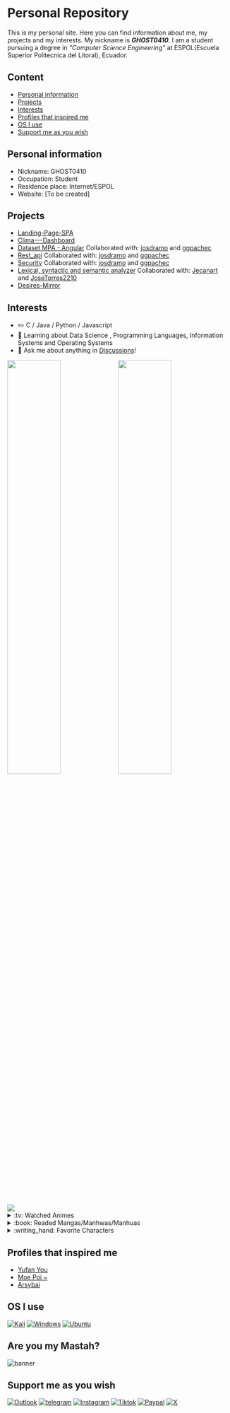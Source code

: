 # Personal Repository
This is my personal site. Here you can find information about me, my projects and my interests. My nickname is ***GHOST0410***. I am a student pursuing a degree in *"Computer Science Engineering"* at ESPOL(Escuela Superior Politecnica del Litoral), Ecuador.
## Content
* [Personal information](#personal-information)
* [Projects](#projects)
* [Interests](#interests)
* [Profiles that inspired me](#profiles-that-inspired-me)
* [OS I use](#os-i-use)
* [Support me as you wish](#support-me-as-you-wish)
## Personal information
* Nickname: GHOST0410
* Occupation: Student
* Residence place: Internet/ESPOL
* Website: [To be created]
## Projects
* [Landing-Page-SPA](https://ghost04102002.github.io/Landing-Page-SPA/)
* [Clima---Dashboard](https://ghost04102002.github.io/Clima---Dashboard/)
* [Dataset MPA - Angular](https://josdramo.github.io/mpa/) Collaborated with: [josdramo](https://github.com/josdramo) and [ggpachec](https://github.com/ggpachec)
* [Rest_api](https://github.com/josdramo/rest_api) Collaborated with: [josdramo](https://github.com/josdramo) and [ggpachec](https://github.com/ggpachec)
* [Security](https://github.com/josdramo/security) Collaborated with: [josdramo](https://github.com/josdramo) and [ggpachec](https://github.com/ggpachec)
* [Lexical, syntactic and semantic analyzer](https://github.com/Jecanart/avanceLP) Collaborated with: [Jecanart](https://github.com/Jecanart) and [JoseTorres2210](https://github.com/JoseTorres2210)
* [Desires-Mirror]()
## Interests
-   :pencil2: C / Java / Python / Javascript 
-   :seedling: Learning about Data Science , Programming Languages, Information Systems and Operating Systems
-   :thought_balloon: Ask me about anything in [Discussions](https://github.com/Ghost04102002/Ghost04102002/discussions)!

<picture>
    <source
    srcset="https://github-readme-stats.vercel.app/api?username=Ghost04102002&show_icons=true&theme=dark"
    media="(prefers-color-scheme: dark)"
  />
  <source
    srcset="https://github-readme-stats.vercel.app/api?username=Ghost04102002&show_icons=true"
    media="(prefers-color-scheme: light), (prefers-color-scheme: no-preference)"
  />
  <img width="49%" src="https://github-readme-stats.vercel.app/api?username=Ghost04102002&show_icons=true" />
    
</picture>

<picture>
  <source
    srcset="https://github-readme-stats.vercel.app/api/top-langs?username=Ghost04102002&show_icons=true&theme=dark&layout=compact"
    media="(prefers-color-scheme: dark)"
  />
  <source
    srcset="https://github-readme-stats.vercel.app/api/top-langs?username=Ghost04102002&show_icons=true&layout=compact"
    media="(prefers-color-scheme: light), (prefers-color-scheme: no-preference)"
  />
  <img width="49%" src="https://github-readme-stats.vercel.app/api/top-langs?username=Ghost04102002&show_icons=true"/>
    
</picture>

<img src="https://img.anili.st/user/6513244">  
<details>   
<summary>:tv: Watched Animes</summary>
  
<!-- favorites_anime starts -->
* [Violet Evergarden](https://www3.animeflv.net/anime/violet-evergarden)
* [Vivy: Fluorite Eye's Song](https://www3.animeflv.net/anime/vivy-fluorite-eyes-song)
* [Mahoutsukai no Yome](https://www3.animeflv.net/anime/mahoutsukai-no-yome)
* [Fumetsu no Anata e](https://www3.animeflv.net/anime/fumetsu-no-anata-e)
* [Blue Period](https://animefenix.tv/blue-period)
* [Make Heroine ga Oosugiru!](https://www3.animeflv.net/anime/make-heroine-ga-oosugiru)
* [Atri: My Dear Moments](https://www3.animeflv.net/anime/atri-my-dear-moments)
* [Naze Boku no Sekai wo Daremo Oboeteinai no ka?](https://www3.animeflv.net/anime/naze-boku-no-sekai-wo-daremo-oboeteinai-no-ka)
* [Koi wa Futago de Warikirenai](https://www3.animeflv.net/anime/koi-wa-futago-de-warikirenai)
* [Isekai Shikkaku](https://www3.animeflv.net/anime/isekai-shikkaku)
* [Tsue to Tsurugi no Wistoria](https://www3.animeflv.net/anime/tsue-to-tsurugi-no-wistoria)
* [Shikanoko Nokonoko Koshitantan](https://www3.animeflv.net/anime/shikanoko-nokonoko-koshitantan)
* [Na Nare Hana Nare](https://www3.animeflv.net/anime/na-nare-hana-nare)
* [Elf-san wa Yaserarenai.](https://www3.animeflv.net/anime/elfsan-wa-yaserarenai)
* [2.5-jigen no Ririsa](https://www3.animeflv.net/anime/25jigen-no-ririsa)
* [Gimai Seikatsu](https://www3.animeflv.net/anime/gimai-seikatsu)
* [Giji Harem](https://www3.animeflv.net/anime/giji-harem)
* [Senpai wa Otokonoko](https://www3.animeflv.net/anime/senpai-wa-otokonoko)
* [Hazurewaku no "Joutai Ijou Skill" de Saikyou ni Natta Ore ga Subete wo Juurin suru made](https://www3.animeflv.net/anime/hazurewaku-no-joutai-ijou-skill-de-saikyou-ni-natta-ore-ga-subete-wo-juurin-suru-made)
* [Tokidoki Bosotto Russia-go de Dereru Tonari no Alya-san](https://www3.animeflv.net/anime/tokidoki-bosotto-russiago-de-dereru-tonari-no-alyasan)
* [Boku no Tsuma wa Kanjou ga Nai](https://www3.animeflv.net/anime/boku-no-tsuma-wa-kanjou-ga-nai)
* [Isekai Suicide Squad](https://www3.animeflv.net/anime/isekai-suicide-squad)
* [The New Gate](https://www3.animeflv.net/anime/the-new-gate)
* [Ninja Kamui](https://www.animefenix.tv/ninja-kamui)
* [Chiyu Mahou no Machigatta Tsukaikata](https://www3.animeflv.net/anime/chiyu-mahou-no-machigatta-tsukaikata)
* [Nozomanu Fushi no Boukensha](https://www3.animeflv.net/anime/nozomanu-fushi-no-boukensha)
* [Dungeon Meshi](https://www3.animeflv.net/anime/dungeon-meshi)
* [Kaijuu 8-gou](https://www3.animeflv.net/anime/kaijuu-8gou)
* [Sasayaku You ni Koi wo Utau](https://www3.animeflv.net/anime/sasayaku-you-ni-koi-wo-utau)
* [Kaii to Otome to Kamikakushi](https://www3.animeflv.net/anime/kaii-to-otome-to-kamikakushi)
* [Unnamed Memory](https://www3.animeflv.net/anime/unnamed-memory)
* [Lv2 kara Cheat datta Motoyuusha Kouho no Mattari Isekai Life](https://www3.animeflv.net/anime/lv2-kara-cheat-datta-motoyuusha-kouho-no-mattari-isekai-life)
* [Sentai Daishikkaku](https://www3.animeflv.net/anime/sentai-daishikkaku)
* [Jiisan Baasan Wakagaeru](https://www3.animeflv.net/anime/jiisan-baasan-wakagaeru)
* [Blue Archive the Animation](https://www3.animeflv.net/anime/blue-archive-the-animation)
* [Yoru no Kurage wa Oyogenai](https://www3.animeflv.net/anime/yoru-no-kurage-wa-oyogenai)
* [Maou no Ore ga Dorei Elf wo Yome ni Shitanda ga, Dou Medereba Ii?](https://www3.animeflv.net/anime/maou-no-ore-ga-dorei-elf-wo-yome-ni-shitanda-ga-dou-medereba-ii)
* [Wind Breaker](https://www3.animeflv.net/anime/wind-breaker)
* [Hananoi-kun to Koi no Yamai](https://www3.animeflv.net/anime/hananoikun-to-koi-no-yamai)
* [Ookami to Koushinryou: Merchant Meets the Wise Wolf](https://www3.animeflv.net/anime/ookami-to-koushinryou-merchant-meets-the-wise-wolf)
* [Kami wa Game ni Ueteiru](https://www3.animeflv.net/anime/kami-wa-game-ni-ueteiru)
* [One Room, Hiatari Futsuu, Tenshi-tsuki](https://www3.animeflv.net/anime/one-room-hiatari-futsuu-tenshitsuki)
* [Majo to Yajuu](https://www3.animeflv.net/anime/majo-to-yajuu)
* [Oroka na Tenshi wa Akuma to Odoru](https://www3.animeflv.net/anime/oroka-na-tenshi-wa-akuma-to-odoru)
* [Dosanko Gal wa Namara Menkoi](https://www3.animeflv.net/anime/dosanko-gal-wa-namara-menkoi)
* [Loop 7-kaime no Akuyaku Reijou wa](https://www3.animeflv.net/anime/loop-7kaime-no-akuyaku-reijou-wa-moto-tekikoku-de-jiyuu-kimama-na-hanayome-seikatsu-wo-mankitsu-suru)
* [Yubisaki to Renren](https://www3.animeflv.net/anime/yubisaki-to-renren)
* [Solo Leveling](https://www3.animeflv.net/anime/ore-dake-level-up-na-ken)
* [Kekkon Yubiwa Monogatari](https://www3.animeflv.net/anime/kekkon-yubiwa-monogatari)
* [Mato Seihei no Slave](https://www3.animeflv.net/anime/mato-seihei-no-slave)
* [Mahou Shoujo ni Akogarete](https://www3.animeflv.net/anime/mahou-shoujo-ni-akogarete)
* [Ishura](https://www3.animeflv.net/anime/ishura)
* [Shaman King Flowers](https://animefenix.tv/shaman-king-flowers)
* [Pon no Michi](https://animefenix.tv/pon-no-michi)
* [Boukensha ni Naritai to Miyako ni Deteitta Musume ga S-Rank ni Natteta](https://www3.animeflv.net/anime/boukensha-ni-naritai-to-miyako-ni-deteitta-musume-ga-srank-ni-natteta)
* [Tearmoon Teikoku Monogatari: Dantoudai kara Hajimaru, Hime no Tensei Gyakuten Story](https://www3.animeflv.net/anime/tearmoon-teikoku-monogatari-dantoudai-kara-hajimaru-hime-no-tensei-gyakuten-story)
* [Mokushiroku no Yonkishi](https://animefenix.tv/mokushiroku-no-yonkishi)
* [Kusuriya no Hitorigoto](https://www3.animeflv.net/anime/kusuriya-no-hitorigoto)
* [Hoshikuzu Telepath](https://www3.animeflv.net/anime/hoshikuzu-telepath)
* [Buta no Liver wa Kanetsu Shiro](https://www3.animeflv.net/anime/buta-no-liver-wa-kanetsu-shiro)
* [Kikansha no Mahou wa Tokubetsu desu](https://www3.animeflv.net/anime/kikansha-no-mahou-wa-tokubetsu-desu)
* [Undead Unluck](https://www3.animeflv.net/anime/undead-unluck)
* [Hametsu no Oukoku](https://www3.animeflv.net/anime/hametsu-no-oukoku)
* [Kamierabi](https://www3.animeflv.net/anime/kamierabi)
* [Konyaku Haki sareta Reijou wo Hirotta Ore ga, Ikenai Koto wo Oshiekomu](https://www3.animeflv.net/anime/konyaku-haki-sareta-reijou-wo-hirotta-ore-ga-ikenai-koto-wo-oshiekomu)
* [Watashi no Oshi wa Akuyaku Reijou.](https://www3.animeflv.net/anime/watashi-no-oshi-wa-akuyaku-reijou)
* [Seiken Gakuin no Makentsukai](https://www3.animeflv.net/anime/seiken-gakuin-no-makentsukai)
* [Shy](https://www3.animeflv.net/anime/shy)
* [Dekoboko Majo no Oyako Jijou](https://www3.animeflv.net/anime/dekoboko-majo-no-oyako-jijou)
* [Sousou no Frieren](https://www3.animeflv.net/anime/sousou-no-frieren)
* [Kimi no Koto ga Daidaidaidaidaisuki na 100-nin no Kanojo](https://www3.animeflv.net/anime/kimi-no-koto-ga-daidaidaidaidaisuki-na-100nin-no-kanojo)
* [Hikikomari Kyuuketsuki no Monmon](https://www3.animeflv.net/anime/hikikomari-kyuuketsuki-no-monmon)
* [Spy x Family](https://www3.animeflv.net/anime/spy-x-family)
* [Kanojo mo Kanojo](https://www3.animeflv.net/anime/kanojo-mo-kanojo)
* [Keikenzumi na Kimi to, Keiken Zero na Ore ga, Otsukiai suru Hanashi.](https://www3.animeflv.net/anime/keikenzumi-na-kimi-to-keiken-zero-na-ore-ga-otsukiai-suru-hanashi)
* [Tate no Yuusha no Nariagari](https://www3.animeflv.net/anime/tate-no-yuusha-no-nariagari)
* [Goblin Slayer](https://www3.animeflv.net/anime/goblin-slayer)
* [Kage no Jitsuryokusha ni Naritakute!](https://www3.animeflv.net/anime/kage-no-jitsuryokusha-ni-naritakute)
* [Tokyo Revengers](https://www3.animeflv.net/anime/tokyo-revengers)
* [Boushoku no Berserk](https://www3.animeflv.net/anime/boushoku-no-berserk)
* [Shangri-La Frontier: Kusoge Hunter, Kamige ni Idoman to su](https://www3.animeflv.net/anime/shangrila-frontier-kusoge-hunter-kamige-ni-idoman-to-su)
* [Ragna Crimson](https://www3.animeflv.net/anime/ragna-crimson)
* [Shiro Seijo to Kuro Bokushi](https://www3.animeflv.net/anime/shiro-seijo-to-kuro-bokushi)
* [Tonikaku Kawaii](https://animefenix.tv/tonikaku-kawaii)
* [Synduality: Noir](https://www3.animeflv.net/anime/synduality-noir)
* [Shinigami Bocchan to Kuro Maid](https://www3.animeflv.net/anime/shinigami-bocchan-to-kuro-maid)
* [Zom 100: Zombie ni Naru made ni Shitai 100 no Koto](https://www3.animeflv.net/anime/zom-100-zombie-ni-naru-made-ni-shitai-100-no-koto)
* [Dark Gathering](https://www3.animeflv.net/anime/dark-gathering)
* [Temple](https://www3.animeflv.net/anime/temple)
* [Dekiru Neko wa Kyou mo Yuuutsu](https://www3.animeflv.net/anime/dekiru-neko-wa-kyou-mo-yuuutsu)
* [Kanojo, Okarishimasu](https://www3.animeflv.net/anime/kanojo-okarishimasu)
* [Jujutsu Kaisen](https://www3.animeflv.net/anime/jujutsu-kaisen-tv)
* [Watashi no Shiawase na Kekkon](https://www3.animeflv.net/anime/watashi-no-shiawase-na-kekkon)
* [Undead Girl Murder Farce](https://www3.animeflv.net/anime/undead-girl-murder-farce)
* [Suki na Ko ga Megane wo Wasureta](https://www3.animeflv.net/anime/suki-na-ko-ga-megane-wo-wasureta)
* [Masamune-kun no Revenge](https://www3.animeflv.net/anime/masamune-kun-no-revenge)
* [Yumemiru Danshi wa Genjitsushugisha](https://www3.animeflv.net/anime/yumemiru-danshi-wa-genjitsushugisha)
* [Fate Stay Night](https://www3.animeflv.net/anime/fate-stay-night)
* [Horimiya](https://www3.animeflv.net/anime/horimiya)
* [Ryza no Atelier: Tokoyami no Joou to Himitsu no Kakurega](https://www3.animeflv.net/anime/ryza-no-atelier-tokoyami-no-joou-to-himitsu-no-kakurega)
* [Uchi no Kaisha no Chiisai Senpai no Hanashi](https://www3.animeflv.net/anime/uchi-no-kaisha-no-chiisai-senpai-no-hanashi)
* [Jitsu wa Ore, Saikyou deshita?](https://www3.animeflv.net/anime/jitsu-wa-ore-saikyou-deshita)
* [Gotoubun no Hanayome](https://www3.animeflv.net/anime/gotoubun-no-hanayome)
* [Kimi wo Aishita Hitori no Boku e](https://www3.animeflv.net/anime/kimi-wo-aishita-hitori-no-boku-e)
* [Boku ga Aishita Subete no Kimi e](https://www3.animeflv.net/anime/boku-ga-aishita-subete-no-kimi-e)
* [Niehime to Kemono no Ou](https://www3.animeflv.net/anime/niehime-to-kemono-no-ou)
* [Oshi No Ko](https://www3.animeflv.net/anime/oshi-no-ko)
* [Kanojo ga Koushaku-tei ni Itta Riyuu](https://www3.animeflv.net/anime/kanojo-ga-koushakutei-ni-itta-riyuu)
* [Kimi wa Houkago Insomnia](https://www3.animeflv.net/anime/kimi-wa-houkago-insomnia)
* [Dead Mount Death Play](https://www3.animeflv.net/anime/dead-mount-death-play)
* [Otonari ni Ginga](https://www3.animeflv.net/anime/otonari-ni-ginga)
* [Isekai One Turn Kill Neesan: Ane Douhan no Isekai Seikatsu Hajimemashita](https://www3.animeflv.net/anime/isekai-one-turn-kill-neesan-ane-douhan-no-isekai-seikatsu-hajimemashita)
* [Mashle](https://www3.animeflv.net/anime/mashle)
* [Megami no Café Terrace](https://www3.animeflv.net/anime/megami-no-cafe-terrace)
* [Edomae Elf](https://www3.animeflv.net/anime/edomae-elf)
* [Yuusha ga Shinda!](https://www3.animeflv.net/anime/yuusha-ga-shinda)
* [Watashi no Yuri wa Oshigoto desu!](https://www3.animeflv.net/anime/watashi-no-yuri-wa-oshigoto-desu)
* [Kaminaki Sekai no Kamisama Katsudou](https://www3.animeflv.net/anime/kaminaki-sekai-no-kamisama-katsudou)
* [Skip to Loafer](https://www3.animeflv.net/anime/skip-to-loafer)
* [Iseleve](https://www3.animeflv.net/anime/iseleve)
* [Jijou wo Shiranai Tenkousei ga Guigui Kuru.](https://www3.animeflv.net/anime/jijou-wo-shiranai-tenkousei-ga-guigui-kuru)
* [Kaguya-sama wa Kokurasetai: Tensai-tachi no Renai Zunousen](https://www3.animeflv.net/anime/kaguyasama-wa-kokurasetai-tensaitachi-no-renai-zunousen)
* [My Home Hero](https://www3.animeflv.net/anime/my-home-hero)
* [Tengoku Daimakyou](https://www3.animeflv.net/anime/tengoku-daimakyou)
* [Jigokuraku](https://www3.animeflv.net/anime/jigokuraku)
* [Yamada-kun to Lv999 no Koi wo Suru](https://www3.animeflv.net/anime/yamadakun-to-lv999-no-koi-wo-suru)
* [Boku no Kokoro no Yabai Yatsu](https://www3.animeflv.net/anime/boku-no-kokoro-no-yabai-yatsu)
* [Shinka no Mi: Shiranai Uchi ni Kachigumi Jinsei](https://www3.animeflv.net/anime/shinka-no-mi-shiranai-uchi-ni-kachigumi-jinsei)
* [Kubo-san wa Mob wo Yurusanai](https://www3.animeflv.net/anime/kubosan-wa-mob-wo-yurusanai)
* [Otonari no Tenshi-sama ni Itsunomanika Dame Ningen ni Sareteita Ken](https://www3.animeflv.net/anime/otonari-no-tenshisama-ni-itsunomanika-dame-ningen-ni-sareteita-ken)
* [NieR:Automata Ver1.1a](https://www3.animeflv.net/anime/nierautomata-ver11a)
* [Ijiranaide, Nagatoro-san](https://www3.animeflv.net/anime/ijiranaide-nagatorosan)
* [Tsundere Akuyaku Reijou Liselotte to Jikkyou no Endou-kun to Kaisetsu no Kobayashi-san](https://www3.animeflv.net/anime/tsundere-akuyaku-reijou-liselotte-to-jikkyou-no-endoukun-to-kaisetsu-no-kobayashisan)
* [Isekai Nonbiri Nouka](https://www3.animeflv.net/anime/isekai-nonbiri-nouka)
* [Spy Kyoushitsu](https://www3.animeflv.net/anime/spy-kyoushitsu)
* [Koori Zokusei Danshi to Cool na Douryou Joshi](https://www3.animeflv.net/anime/koori-zokusei-danshi-to-cool-na-douryou-joshi)
* [Tomo-chan wa Onnanoko!](https://www3.animeflv.net/anime/tomochan-wa-onnanoko)
* [Inu ni Nattara Suki na Hito ni Hirowareta.](https://www3.animeflv.net/anime/inu-ni-nattara-suki-na-hito-ni-hirowareta)
* [Tensei Oujo to Tensai Reijou no Mahou Kakumei](https://www3.animeflv.net/anime/tensei-oujo-to-tensai-reijou-no-mahou-kakumei)
* [Chainsaw Man](https://www3.animeflv.net/anime/chainsaw-man)
* [Fuufu Ijou, Koibito Miman.](https://www3.animeflv.net/anime/fuufu-ijou-koibito-miman)
* [Mairimashita! Iruma-kun](https://www3.animeflv.net/anime/mairimashita-irumakun)
* [Blue Lock](https://www3.animeflv.net/anime/blue-lock)
* [Bocchi the Rock!](https://www3.animeflv.net/anime/bocchi-the-rock)
* [Mob Psycho 100](https://www3.animeflv.net/anime/mob-psycho-100)
* [Futoku no Guild](https://www3.animeflv.net/anime/futoku-no-guild)
* [Shinobi no Ittoki](https://www3.animeflv.net/anime/shinobi-no-ittoki)
* [Shinmai Renkinjutsushi no Tenpo Keiei](https://www3.animeflv.net/anime/shinmai-renkinjutsushi-no-tenpo-keiei)
* [Boku no Hero Academia](https://www3.animeflv.net/anime/boku-no-hero-academia-2016)
* [Uzaki-chan wa Asobitai!](https://www3.animeflv.net/anime/uzakichan-wa-asobitai)
* [Yuusha Party wo Tsuihou sareta Beast Tamer, Saikyoushu no Nekomimi Shoujo to Deau](https://www3.animeflv.net/anime/yuusha-party-wo-tsuihou-sareta-beast-tamer-saikyoushu-no-nekomimi-shoujo-to-deau)
* [Tensei shitara Ken Deshita](https://www3.animeflv.net/anime/tensei-shitara-ken-deshita)
* [Akuyaku Reijou nanode Last Boss wo Kattemimashita](https://www3.animeflv.net/anime/akuyaku-reijou-nanode-last-boss-wo-kattemimashita)
* [Cyberpunk: Edgerunners](https://www3.animeflv.net/anime/cyberpunk-edgerunners)
* [Kakegurui](https://www3.animeflv.net/anime/kakegurui)
* [Totsukuni no Shoujo (2022)](https://www3.animeflv.net/anime/totsukuni-no-shoujo-2022)
* [Fuuto Tantei](https://www3.animeflv.net/anime/fuuto-tantei)
* [Dungeon ni Deai wo Motomeru no wa Machigatteiru Darou ka](https://www3.animeflv.net/anime/dungeon-ni-deai-wo-motomeru-no-wa-machigatteiru-darou-ka)
* [Soredemo Ayumu wa Yosetekuru](https://www3.animeflv.net/anime/soredemo-ayumu-wa-yosetekuru)
* [Hoshi no Samidare](https://www3.animeflv.net/anime/hoshi-no-samidare)
* [Yofukashi no Uta](https://www3.animeflv.net/anime/yofukashi-no-uta)
* [Mamahaha no Tsurego ga Motokano datta](https://www3.animeflv.net/anime/mamahaha-no-tsurego-ga-motokano-datta)
* [Made in Abyss](https://www3.animeflv.net/anime/made-in-abyss)
* [Isekai Ojisan](https://www3.animeflv.net/anime/isekai-ojisan)
* [Isekai Meikyuu de Harem wo](https://www3.animeflv.net/anime/isekai-meikyuu-de-harem-wo)
* [Kinsou no Vermeil](https://www3.animeflv.net/anime/kinsou-no-vermeil)
* [Youkoso Jitsuryoku Shijou Shugi no Kyoushitsu e](https://www3.animeflv.net/anime/youkoso-jitsuryoku-shijou-shugi-no-kyoushitsu-e-tv)
* [RWBY: Hyousetsu Teikoku](https://www3.animeflv.net/anime/rwby-hyousetsu-teikoku)
* [Lycoris Recoil](https://www3.animeflv.net/anime/lycoris-recoil)
* [Engage Kiss](https://www3.animeflv.net/anime/engage-kiss)
* [Given](https://www3.animeflv.net/anime/given)
* [Kakkou no Iinazuke](https://www3.animeflv.net/anime/kakkou-no-iinazuke)
* [Kawaii dake ja Nai Shikimori-san](https://www3.animeflv.net/anime/kawaii-dake-ja-nai-shikimorisan)
* [Koi wa Sekai Seifuku no Ato de](https://www3.animeflv.net/anime/koi-wa-sekai-seifuku-no-ato-de)
* [Gaikotsu Kishi-sama, Tadaima Isekai e Odekakechuu](https://www3.animeflv.net/anime/gaikotsu-kishisama-tadaima-isekai-e-odekakechuu)
* [Komi-san wa, Comyushou desu.](https://www3.animeflv.net/anime/komisan-wa-comyushou-desu)
* [Tomodachi Game](https://www3.animeflv.net/anime/tomodachi-game)
* [Otome Game Sekai wa Mob ni Kibishii Sekai desu](https://www3.animeflv.net/anime/otome-game-sekai-wa-mob-ni-kibishii-sekai-desu)
* [Shokei Shoujo no Virgin Road](https://www3.animeflv.net/anime/shokei-shoujo-no-virgin-road)
* [Aharen-san wa Hakarenai](https://www3.animeflv.net/anime/aharensan-wa-hakarenai)
* [Rikei ga Koi ni Ochita no de Shoumei shitemita.](https://www3.animeflv.net/anime/rikei-ga-koi-ni-ochita-no-de-shoumei-shitemita)
* [Fantasy Bishoujo Juniku Ojisan to](https://www3.animeflv.net/anime/fantasy-bishoujo-juniku-ojisan-to)
* [Akebi-chan no Sailor-fuku](https://www3.animeflv.net/anime/akebichan-no-sailorfuku)
* [Sono Bisque Doll wa Koi wo Suru](https://www3.animeflv.net/anime/sono-bisque-doll-wa-koi-wo-suru)
* [Shuumatsu no Harem](https://www3.animeflv.net/anime/shuumatsu-no-harem)
* [Kimetsu no Yaiba](https://www3.animeflv.net/anime/kimetsu-no-yaiba)
* [Senpai ga Uzai Kouhai no Hanashi](https://www3.animeflv.net/anime/senpai-ga-uzai-kouhai-no-hanashi)
* [Taishou Otome Otogibanashi](https://www3.animeflv.net/anime/taishou-otome-otogibanashi)
* [Platinum End](https://www3.animeflv.net/anime/platinum-end)
* [Sekai Saikou no Ansatsusha, Isekai Kizoku ni Tensei suru](https://www3.animeflv.net/anime/shin-shinka-no-mi-shiranai-uchi-ni-kachigumi-jinsei)
* [Takt Op. Destiny](https://www3.animeflv.net/anime/takt-op-destiny)
* [Shin Shinka no Mi: Shiranai Uchi ni Kachigumi Jinsei](https://www3.animeflv.net/anime/overlord)
* [Mieruko-chan](https://www3.animeflv.net/anime/mierukochan)
* [86 - Eighty Six](https://www3.animeflv.net/anime/86-eighty-six)
* [Nanatsu no Taizai: Seisen no Shirushi](https://www3.animeflv.net/anime/nanatsu-no-taizai-seisen-no-shirushi)
* [Ganbare Douki-chan](https://www3.animeflv.net/anime/ganbare-doukichan)
* [Getsuyoubi no Tawawa](https://www3.animeflv.net/anime/getsuyoubi-no-tawawa)
* [Jahy-sama wa Kujikenai!](https://www3.animeflv.net/anime/jahysama-wa-kujikenai)
* [Megami-ryou no Ryoubo-kun.](https://www3.animeflv.net/anime/megamiryou-no-ryoubokun)
* [Kobayashi-san Chi no Maid Dragon](https://www3.animeflv.net/anime/kobayashi-san-chi-no-maid-dragon)
* [Tsuki ga Michibiku Isekai Douchuu](https://www3.animeflv.net/anime/tsuki-ga-michibiku-isekai-douchuu)
* [Uramichi Oniisan](https://www3.animeflv.net/anime/uramichi-oniisan)
* [Tantei wa Mou, Shindeiru.](https://www3.animeflv.net/anime/tantei-wa-mou-shindeiru)
* [Bokutachi no Remake](https://www3.animeflv.net/anime/bokutachi-no-remake)
* [Kageki Shoujo!!](https://www3.animeflv.net/anime/kageki-shoujo)
* [Vanitas no Carte](https://www3.animeflv.net/anime/vanitas-no-carte)
* [Shuumatsu no Walküre](https://www3.animeflv.net/anime/shuumatsu-no-walkure)
* [Osananajimi ga Zettai ni Makenai Love Comedy](https://www3.animeflv.net/anime/osananajimi-ga-zettai-ni-makenai-love-comedy)
* [Slime Taoshite 300-nen, Shiranai Uchi ni Level Max ni Nattemashita](https://www3.animeflv.net/anime/slime-taoshite-300nen-shiranai-uchi-ni-level-max-ni-nattemashita)
* [Isekai Maou to Shoukan Shoujo no Dorei Majutsu](https://www3.animeflv.net/anime/isekai-maou-to-shoukan-shoujo-no-dorei-majutsu)
* [Gokushufudou](https://www3.animeflv.net/anime/gokushufudou)
* [Zombieland Saga](https://www3.animeflv.net/anime/zombieland-saga)
* [Hige wo Soru. Soshite Joshikousei wo Hirou](https://www3.animeflv.net/anime/hige-wo-soru-soshite-joshikousei-wo-hirou)
* [Sentouin, Hakenshimasu!](https://www3.animeflv.net/anime/sentouin-hakenshimasu)
* [Shaman King (2021)](https://www3.animeflv.net/anime/shaman-king-2021)
* [Joran: The Princess of Snow and Blood](https://www3.animeflv.net/anime/joran-the-princess-of-snow-and-blood)
* [Koi to Yobu ni wa Kimochi Warui](https://www3.animeflv.net/anime/koi-to-yobu-ni-wa-kimochi-warui)
* [Kaifuku Jutsushi no Yarinaoshi](https://www3.animeflv.net/anime/kaifuku-jutsushi-no-yarinaoshi)
* [Wonder Egg Priority](https://www3.animeflv.net/anime/wonder-egg-priority)
* [Kumo Desu ga, Nani ka?](https://www3.animeflv.net/anime/kumo-desu-ga-nani-ka)
* [Yakusoku no Neverland](https://www3.animeflv.net/anime/yakusoku-no-neverland)
* [Kamisama ni Natta Hi](https://www3.animeflv.net/anime/kamisama-ni-natta-hi)
* [Munou na Nana](https://www3.animeflv.net/anime/munou-na-nana)
* [Yahari Ore no Seishun Love Come wa Machigatteiru](https://www3.animeflv.net/anime/yahari-ore-no-seishun-love-come-wa-machigatteiru)
* [Enen no Shouboutai](https://www3.animeflv.net/anime/enen-no-shouboutai)
* [Gleipnir](https://www3.animeflv.net/anime/gleipnir)
* [Plunderer](https://www3.animeflv.net/anime/plunderer)
* [Tenki no Ko](https://www3.animeflv.net/anime/tenki-no-ko)
* [Seishun Buta Yarou wa Bunny Girl Senpai no Yume wo Minai](https://www3.animeflv.net/anime/seishun-buta-yarou-wa-bunny-girl-senpai-no-yume-wo-minai)
* [Kimi to, Nami ni Noretara](https://www3.animeflv.net/anime/kimi-to-nami-ni-noretara)
* [One Punch Man](https://www3.animeflv.net/anime/one-punch-man)
* [Domestic na Kanojo](https://www3.animeflv.net/anime/domestic-na-kanojo)
* [3D Kanojo: Real Girl](https://www3.animeflv.net/anime/3d-kanojo-real-girl)
* [Tokyo Ghoul](https://www3.animeflv.net/anime/tokyo-ghoul)
* [Kishuku Gakkou no Juliet](https://www3.animeflv.net/anime/kishuku-gakkou-no-juliet)
* [Kimi no Suizou wo Tabetai](https://www3.animeflv.net/anime/kimi-no-suizou-wo-tabetai)
* [Grand Blue](https://www3.animeflv.net/anime/grand-blue)
* [Asobi Asobase](https://www3.animeflv.net/anime/asobi-asobase)
* [Wotaku ni Koi wa Muzukashii](https://www3.animeflv.net/anime/wotaku-ni-koi-wa-muzukashii)
* [Darling in the FranXX](https://www3.animeflv.net/anime/darling-in-the-franxx)
* [Aho Girl](https://www3.animeflv.net/anime/aho-girl)
* [Kuzu no Honkai](https://www3.animeflv.net/anime/kuzu-no-honkai)
* [Kimi no Na wa](https://www3.animeflv.net/anime/kimi-no-na-wa)
* [Charlotte](https://www3.animeflv.net/anime/charlotte)
* [Saint Seiya](https://www3.animeflv.net/anime/saint-seya)
* [Plastic Memories](https://www3.animeflv.net/anime/plastic-memories)
* [Shigatsu wa Kimi no Uso](https://www3.animeflv.net/anime/shigatsu-wa-kimi-no-uso)
* [Kiseijuu: Sei no Kakuritsu](https://www3.animeflv.net/anime/kiseijuu-sei-no-kakuritsu)
* [Ao Haru Ride](https://www3.animeflv.net/anime/ao-haru-ride)
* [Black Bullet](https://www3.animeflv.net/anime/black-bullet)
* [Golden Time](https://www3.animeflv.net/anime/golden-time)
* [Ano Hi Mita Hana no Namae o Boku-tachi wa Mada Shiranai](https://www3.animeflv.net/anime/ano-hana)
* [Mirai Nikki](https://www3.animeflv.net/anime/mirai-nikki-2011)
* [Hotarubi no Mori e](https://www3.animeflv.net/anime/hotarubi-no-mori-e)
* [Fullmetal Alchemist: Brotherhood](https://www3.animeflv.net/anime/fullmetal-alchemist-brotherhood)
* [Byousoku 5 Centimeter](https://www3.animeflv.net/anime/byousoku-5-centimeter)
* [Elfen Lied](https://www3.animeflv.net/anime/elfen-lied)
* [Tsukihime, Lunar Legend](https://www3.animeflv.net/anime/tsukihime)
* [Hotaru no Haka](https://www3.animeflv.net/anime/hotaru-no-haka)
* [Zuihou de Zhaohuan Shi](https://animefenix.tv/zuihou-de-zhaohuan-shi-the-last-summoner)
* [Tenkuu Shinpan](https://animefenix.tv/tenkuu-shinpan)
* [Kaizoku Oujo](https://animefenix.tv/kaizoku-oujo)
* [Kami no Tou: Tower of God](https://animefenix.tv/kami-no-tou-tower-of-god)
* [Paripi Koumei](https://animefenix.tv/paripi-koumei)
* [Another World](https://animefenix.tv/another-world)
* [Hello World](https://animefenix.tv/hello-world)
* [Josee to Tora to Sakana-tachi](https://animefenix.tv/josee-to-tora-to-sakana-tachi)
* [Summer Time Render](https://animefenix.tv/summer-time-render)
* [Overlord](https://www3.animeflv.net/anime/overlord)
* [Tensei shitara Slime Datta Ken](https://www3.animeflv.net/anime/tensei-shitara-slime-datta-ken)
* [Youjo Senki](https://www3.animeflv.net/anime/youjo-senki)
* [Mushoku Tensei: Isekai Ittara Honki Dasu](https://www3.animeflv.net/anime/mushoku-tensei-isekai-ittara-honki-dasu)
* [Re:Zero kara Hajimeru Isekai Seikatsu](https://www3.animeflv.net/anime/rezero-kara-hajimeru-isekai-seikatsu)
  
<!-- favorites_anime ends -->

</details>
<details>
<summary>:book: Readed Mangas/Manhwas/Manhuas</summary>
  
<!-- favorites_manga starts -->
* [Solo Leveling](https://visortmo.com/library/manhwa/217/solo-leveling)
* [El Sobrino Del Protagonista Masculino Me Quiere Mucho](https://visortmo.com/library/manhwa/77735/el-sobrino-del-protagonista-masculino-me-quiere-mucho)
* [Haite Kudasai, Takamine-San](https://visortmo.com/library/manga/43118/haite-kudasai-takamine-san)
* [Mato Seihei no Slave](https://visortmo.com/library/manga/42402/mato-seihei-no-slave)
* [Moby Dick](https://visortmo.com/library/manhwa/81242/moby-dick)
* [My Lesbian Experience With Loneliness](https://visortmo.com/library/manga/19348/my-lesbian-experience-with-loneliness)
* [Out of the Blue!](https://visortmo.com/library/manga/11973/out-of-the-blue)
* [No es seguro para el trabajo](https://visortmo.com/library/manhwa/71979/no-es-seguro-para-el-trabajo)
* [Oyasumi Punpun](https://visortmo.com/library/manga/11070/oyasumi-punpun)
* [Sayonara Eri](https://visortmo.com/library/one_shot/68382/sayonara-eri)
* [Shonen no Abyss-Senkou Shojo](https://visortmo.com/library/manga/65531/shonen-no-abyss-senkou-shojo)
* [Nettai-gyo wa Yuki ni Kogareru](https://visortmo.com/library/manga/33779/nettai-gyo-wa-yuki-ni-kogareru)
* [Secret Alliance](https://visortmo.com/library/manhwa/48403/secret-alliance)
* [Ver sus calzones me permite seguir](https://visortmo.com/library/manhwa/43743/ver-sus-calzones-me-permite-seguir)
* [Umibe no Onnanoko](https://visortmo.com/library/manga/8719/umibe-no-onnanoko)
* [Verano Floreciente](https://visortmo.com/library/manga/69772/verano-floreciente)
* [Sodom no Hana ni Kiraboshi](https://visortmo.com/library/manga/50809/sodom-no-hana-ni-kiraboshi)
* [I Need You, Noona](https://visortmo.com/library/manhwa/68442/i-need-you-noona)
* [Is love the answer?](https://visortmo.com/library/manga/75461/es-amor-la-respuesta)
* [Finished work?](https://visortmo.com/library/manhwa/69375/has-terminado-de-trabajar)
* [Amiga de la infancia](https://visortmo.com/library/manhwa/70176/amiga-de-la-infancia)
* [Bean Curd Woman](https://visortmo.com/library/manhwa/68058/bean-curd-woman)
* [Between Summer and Fall](https://visortmo.com/library/manhwa/22961/Between-Summer-and-Fall)
* [Cruzando la línea de los 20 años](https://visortmo.com/library/manhwa/63345/cruzando-la-linea-de-los-20-anos)
* [Cuñado, ponte duro](https://visortmo.com/library/manhwa/68857/cunado-ponte-duro)
* [Go-Tobun no Hanayome](https://visortmo.com/library/manga/23106/go-tobun-no-hanayome)
* [Her Summon](https://visortmo.com/library/manhwa/93/her-summon)
* [How About This Attitude?](https://visortmo.com/library/manhwa/68643/how-about-this-attitude)
* [I Am Custom Made](https://visortmo.com/library/one_shot/42408/i-am-custom-made)
* [Kaguya-sama wa Kokurasetai: Tensai-tachi no Ren'ai Zunōsen](https://visortmo.com/library/manga/131/kaguya-sama-wa-kokurasetai-tensai-tachi-no-renai-zunosen)
* [Kaguya-sama wo Kataritai](https://visortmo.com/library/manga/41351/kaguya-sama-wo-kataritai)
* [Kanojo, Hitomishirimasu](https://visortmo.com/library/manga/51098/kanojo-hitomishirimasu)
* [Kanojo, Okarishimasu ~ Antología](https://visortmo.com/library/manga/52414/kanojo-okarishimasu-antologia)
* [Le pregunté a mi primera novia porqué decidió salir conmigo](https://visortmo.com/library/manga/76725/hajimete-dekita-kanojo-ni-nande-tsukiattekureta-no-ka-kiitemita)
* [Look Back](https://visortmo.com/library/one_shot/61622/look-back)
* [Los 10 años en que más te Amé](https://visortmo.com/library/manhua/41563/los-10-anos-en-que-mas-te-ame)
* [Machida-kun no sekai](https://visortmo.com/library/manga/15539/machida-kun-no-sekai)
* [Mine-kun es asexual](https://visortmo.com/library/one_shot/75207/mine-kun-es-asexual)
* [My Broken Mariko](https://visortmo.com/library/manga/47758/my-broken-mariko)
* [My First Time](https://visortmo.com/library/manhwa/70224/my-first-time)
* [Silent War](https://visortmo.com/library/manhwa/44196/my-kingdom)
* [College Life Starts With Clubs](https://visortmo.com/library/manhwa/67761/college-life-starts-with-clubs)
* [Reincarnation of the Battle God](https://visortmo.com/library/manhwa/61036/reincarnation-of-the-battle-god)
* [¡¿Hay Diosas en Ingeniería?!](https://visortmo.com/library/manhwa/64855/hay-diosas-en-ingenieria)
* [Oshi No Ko](https://visortmo.com/library/manga/49490/oshi-no-ko)
* [Aplicación de cumplimiento de deseos](https://visortmo.com/library/manhwa/74189/aplicacion-de-cumplimiento-de-deseos)
* [Así no se Hace](https://visortmo.com/library/manhwa/76155/asi-no-se-hace)
* [Chainsaw Man](https://visortmo.com/library/manga/336/chainsaw-man)
* [Desde hoy eres mi favorita](https://visortmo.com/library/manhwa/78072/desde-hoy-eres-mi-favorita)
* [Fumetsu no Anata e](https://visortmo.com/library/manga/20866/fumetsu-no-anata-e)
* [Gokurakugai](https://visortmo.com/library/manga/70642/gokurakugai)
* [Kanojo, Okarishimasu](https://visortmo.com/library/manga/30388/kanojo-okarishimasu)
* [Ki ni Natteru Hito ga Otoko Janakatta](https://visortmo.com/library/manga/69095/ki-ni-natteru-hito-ga-otoko-janakatta)
* [Kid's Cafe Moms](https://visortmo.com/library/manhwa/67931/kids-cafe-moms)
* [La gata Yandere es excesivamente dominante](https://visortmo.com/library/manga/71495/la-gata-yandere-es-excesivamente-dominante)
* [The Beginning After The End](https://visortmo.com/library/manhwa/47049/la-vida-despues-de-la-muerte)
* [Damn Reincarnation](https://visortmo.com/library/manhwa/70359/maldita-reencarnacion)
* [Player](https://visortmo.com/library/manhwa/50010/player)
* [Record of Ragnarok](https://visortmo.com/library/manga/42639/record-of-ragnarok)
* [Vacaciones de verano empapadas](https://visortmo.com/library/manhwa/71027/vacaciones-de-verano-empapadas)
* [Tadokoro-san](https://visortmo.com/library/manga/42200/tadokoro-san)
* [Shuumatsu no Valkyrie: The Jack the Ripper Case Files](https://visortmo.com/library/manga/73382/shuumatsu-no-valkyrie-the-jack-the-ripper-case-files)
* [Shiunji-ke no Kodomotachi](https://visortmo.com/library/manga/67271/shiunji-ke-no-kodomotachi)
* [Shonen no Abyss](https://visortmo.com/library/manga/49890/shonen-no-abyss)

<!-- favorites_manga ends -->

</details>
<details>
<summary>:writing_hand: Favorite Characters</summary>
  
<!-- favorites_characters starts -->
<img align="center" width="50%" src="https://e1.pxfuel.com/desktop-wallpaper/546/503/desktop-wallpaper-violet-evergarden-android-violet-evergarden.jpg"/><br>[Violet Evergarden](https://anilist.co/character/90169/Violet-Evergarden)<br><br>
<img align="center" width="50%" src="https://c.wallhere.com/photos/82/6c/Goblin_Slayer_anime_red_background_armor-1542707.jpg!d"/><br>[Globin Slayer](https://anilist.co/character/126458/Goblin-Slayer)<br><br>
<img align="center" width="50%" src="https://i.pinimg.com/originals/e6/26/6a/e6266a3cf9ce54650f5ce8cf6b3a7e84.jpg"/><br>[Arthur Leywin](https://tbate.fandom.com/wiki/Arthur_Leywin)<br><br>
<img align="center" width="50%" src="https://static.wikia.nocookie.net/vivy-fluorite-eyes-song6914/images/d/d4/Vivy_-Fluorite_Eye%27s_Song-_Anime_Key_Visual.jpg/revision/latest?cb=20210209135843"/><br>[Vivy](https://anilist.co/character/209903/Vivy)<br><br>
<img align="center" width="50%" src="https://skfsdesign.files.wordpress.com/2022/09/untitled-1.1.jpg?w=1568"/><br>[Albedo](https://anilist.co/character/89122/Albedo)<br><br>
<img align="center" width="50%" src="https://cdnb.artstation.com/p/assets/images/images/007/239/337/large/jeky-kun-saber-of-red.jpg?1504701164"/><br>[Mordred](https://anilist.co/character/55977/Mordred-Pendragon)<br><br>
<img align="center" width="50%" src="https://pm1.aminoapps.com/6930/ac7e7c8ff8d0b35288024cb9628c0621e42ff1b9r1-902-1020v2_uhq.jpg"/><br>[Kiritsugu Emiya](https://anilist.co/character/10010/Kiritsugu-Emiya)<br><br>
<img align="center" width="50%" src="https://static.wikia.nocookie.net/vsbattles/images/1/15/Fushi.jpg/revision/latest?cb=20180914081239"/><br>[Fushi](https://anilist.co/character/136548/Fushi)<br><br>
<img align="center" width="50%" src="https://pbs.twimg.com/media/EtVwtQ-XMAAny5Z.jpg:large"/><br>[Vladilena Milizé](https://anilist.co/character/141061/Vladilena-Miliz)<br><br>
<img align="center" width="50%" src="https://e1.pxfuel.com/desktop-wallpaper/842/429/desktop-wallpaper-malphas-shinei-nouzen.jpg"/><br>[Shinei Nouzen](https://anilist.co/character/141060/Shinei-Nouzen)<br><br>
<img align="center" width="50%" src="https://images7.alphacoders.com/839/839115.png"/><br>[Tanya Degurechaff](https://anilist.co/character/121052/Tanya-Degurechaff)<br><br>
<img align="center" width="50%" src="https://m.media-amazon.com/images/S/pv-target-images/215964c5d3d14556e99fce81b74cf41f256ccc00b7bfd50a859ce7f49ba71569.jpg"/><br>[Crimson](https://anilist.co/character/168967/Crimson)<br><br>
<img align="center" width="50%" src="https://i0.wp.com/clownfishtv.com/wp-content/uploads/2022/07/Ragna-Crimson.jpg?fit=1280%2C720&ssl=1"/><br>[Ragna](https://anilist.co/character/204860/Ragna)<br><br>
<img align="center" width="50%" src="https://media.zenfs.com/en/comingsoon_net_477/d5aef78eae444096560fd16930f097bd"/><br>[Adonis](https://anilist.co/character/299366/Adonis)<br><br>
<img align="center" width="50%" src="https://s3.amazonaws.com/comicgeeks/characters/avatars/85978.jpg?t=1713800447"/><br>[25th Baam](https://anilist.co/character/84769/TwentyFifth-Baam)<br><br>
<img align="center" width="50%" src="https://i.pinimg.com/564x/78/a4/81/78a4819f5c8ef0492376009809343517.jpg"/><br>[Elaine Lo Po Bia](https://anilist.co/character/135468/Elaine-Lo-Po-Bia)<br><br>
<img align="center" width="50%" src="https://encrypted-tbn0.gstatic.com/images?q=tbn:ANd9GcTY00snXqQb3Pxgj6zSg6KTPJ3wcvNXfRdOgg&s"/><br>[Aguero Agnis Khun](https://anilist.co/character/84781/Aguero-Agnis-Khun)<br><br>
<img align="center" width="50%" src="https://cdnb.artstation.com/p/assets/images/images/021/905/645/large/yaga-white.jpg?1582277298"/><br>[White](https://anilist.co/character/135476/White)<br><br>
<img align="center" width="50%" src="https://boo-prod.b-cdn.net/database/profiles/16861696666940380bbdb5de7f7725a2b7d8bb01f764c.jpg"/><br>[Yatora Yaguchi](https://anilist.co/character/144674/Yatora-Yaguchi)<br><br>
<img align="center" width="50%" src="https://static.zerochan.net/Ayukawa.Ryuuji.full.3483094.png"/><br>[Ryuuji Ayukawa](https://anilist.co/character/150417/Ryuuji-Ayukawa)<br><br>
<img align="center" width="50%" src="https://static0.gamerantimages.com/wordpress/wp-content/uploads/2022/08/rwby-weiss-semblance-featured.jpg"/><br>[Weiss Schnee](https://anilist.co/character/126143/Weiss-Schnee)<br><br>
<img align="center" width="50%" src="https://i.pinimg.com/originals/41/22/43/412243147b6ccc51fbd9f6468e10a179.jpg"/><br>[Shiho Izumi](https://anilist.co/character/215602/Shiho-Izumi)<br><br>
<img align="center" width="50%" src="https://i.pinimg.com/236x/c4/81/ce/c481ce9fd84487e25107e8b78a51b422.jpg"/><br>[Maki Zenin](https://anilist.co/character/134167/Maki-Zenin)<br><br>
<!-- favorites_characters ends -->

<!-- 
Feel free to contact me :yum:
<br><br>
<a href="https://t.me/moepoi" target="_blank"><img src="https://img.shields.io/badge/Telegram-%40moepoi-28a8ea"></a>
<a rel="me" href="https://moe.onl/@moepoi" target="_blank"><img src="https://img.shields.io/badge/Mastodon-%40moepoi-blueviolet"></a>
<a href="https://linkedin.com/in/moepoi" target="_blank"><img src="https://img.shields.io/badge/LinkedIn-moepoi-informational"></a>
<a href="mailto:moe@poi.lol"><img src="https://img.shields.io/badge/Email-moe%40poi.lol-orange"></a>
<a href="https://moepoi.dev" target="_blank"><img src="https://img.shields.io/badge/Personal%20Site-moepoi.dev-red"></a>
-->


</details>

## Profiles that inspired me
* [Yufan You](https://github.com/ouuan)
* [Moe Poi ~](https://github.com/moepoi)
* [Arsybai](https://github.com/Arsybai)

## OS I use
[![Kali](https://img.shields.io/badge/Kali-19CCBF?style=for-the-badge&logo=kalilinux&logoColor=white)](https://www.kali.org/)
[![Windows](https://img.shields.io/badge/Windows-0078D6?style=for-the-badge&logo=windows&logoColor=white)](https://www.microsoft.com/en-us/windows/)
[![Ubuntu](https://img.shields.io/badge/Ubuntu-FF5900?style=for-the-badge&logo=Ubuntu&logoColor=white)](https://ubuntu.com/blog/tag/22-04-lts)

## Are you my Mastah?
![banner](https://c.wallhere.com/photos/b2/b2/Fate_Stay_Night_Tohsaka_Rin_Saber_anime_girls_anime_Fate_Series_maid_outfit-339042.jpg!d)


## Support me as you wish
[![Outlook](https://img.shields.io/badge/Outlook-00109A?style=for-the-badge&logo=gmail&logoColor=white)](mailto:edusemac@espol.edu.ec) [![telegram](https://img.shields.io/badge/Telegram-2CA5E0?style=for-the-badge&logo=telegram&logoColor=white)](https://t.me/GHOST04102002)
[![Instagram](https://img.shields.io/badge/Instagram-E4405F?style=for-the-badge&logo=instagram&logoColor=white)](https://www.instagram.com/ghost04102002)
[![Tiktok](https://img.shields.io/badge/TikTok-000000?style=for-the-badge&logo=tiktok&logoColor=white)](https://www.tiktok.com/@ghost0410?_t=8hTxFW4TimT&_r=1)
[![Paypal](https://img.shields.io/badge/PayPal-00457C?style=for-the-badge&logo=paypal&logoColor=white)](https://www.paypal.com/paypalme/GHOST04102002)
[![X](https://img.shields.io/badge/-000000?style=for-the-badge&logo=x&logoColor=white)](https://x.com/GHOST04102002?t=g4iwSsj_FPZFZwitlFJ26w&s=09)
<!--
**Ghost04102002/Ghost04102002** is a ✨ _special_ ✨ repository because its `README.md` (this file) appears on your GitHub profile.

Here are some ideas to get you started:

- 🔭 I’m currently working on ...
- 🌱 I’m currently learning ...
- 👯 I’m looking to collaborate on ...
- 🤔 I’m looking for help with ...
- 💬 Ask me about ...
- 📫 How to reach me: ...
- 😄 Pronouns: ...
- ⚡ Fun fact: ...
-->

